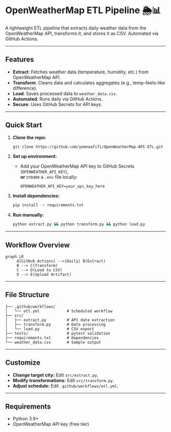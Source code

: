 # OpenWeatherMap ETL Pipeline 🌦️📊

A lightweight ETL pipeline that extracts daily weather data from the OpenWeatherMap API, transforms it, and stores it as CSV. Automated via GitHub Actions.

---

## Features

- **Extract**: Fetches weather data (temperature, humidity, etc.) from OpenWeatherMap API.
- **Transform**: Cleans data and calculates aggregates (e.g., temp-feels-like difference).
- **Load**: Saves processed data to `weather_data.csv`.
- **Automated**: Runs daily via GitHub Actions.
- **Secure**: Uses GitHub Secrets for API keys.

---

## Quick Start

1. **Clone the repo:**
    ```bash
    git clone https://github.com/yomnaafifi/OpenWeatherMap-API-ETL.git
    ```

2. **Set up environment:**
    - Add your OpenWeatherMap API key to GitHub Secrets (`OPENWEATHER_API_KEY`),  
      **or** create a `.env` file locally:
      ```
      OPENWEATHER_API_KEY=your_api_key_here
      ```

3. **Install dependencies:**
    ```bash
    pip install -r requirements.txt
    ```

4. **Run manually:**
    ```bash
    python extract.py && python transform.py && python load.py
    ```

---

## Workflow Overview

```mermaid
graph LR
     A[GitHub Actions] -->|Daily| B(Extract)
     B --> C(Transform)
     C --> D(Load to CSV)
     D --> E(Upload Artifact)
```

---

## File Structure

```
├── .github/workflows/
│   └── etl.yml            # Scheduled workflow
├── src/
│   ├── extract.py         # API data extraction
│   ├── transform.py       # Data processing
│   └── load.py            # CSV export
├── tests/                 # pytest validation
├── requirements.txt       # Dependencies
└── weather_data.csv       # Sample output
```

---

## Customize

- **Change target city:** Edit `src/extract.py`.
- **Modify transformations:** Edit `src/transform.py`.
- **Adjust schedule:** Edit `.github/workflows/etl.yml`.

---

## Requirements

- Python 3.9+
- OpenWeatherMap API key (free tier)
